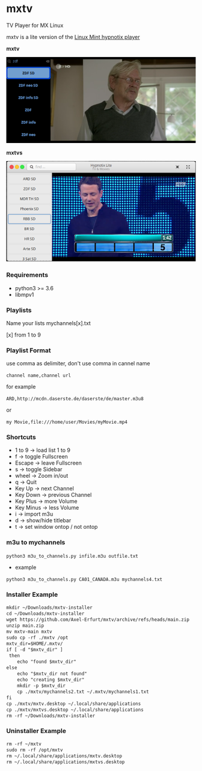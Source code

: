 # mxtv
TV Player for MX Linux

mxtv is a lite version of the [Linux Mint hypnotix player](https://github.com/linuxmint/hypnotix)

__mxtv__

![screnshot](https://github.com/Axel-Erfurt/hypnotixLite/blob/main/screenshot2.png)


__mxtvs__

![screnshot](https://github.com/Axel-Erfurt/hypnotixLite/blob/main/screenshot_s.png)

### Requirements

- python3 >= 3.6
- libmpv1

### Playlists

Name your lists mychannels[x].txt

[x] from 1 to 9

### Playlist Format

use comma as delimiter, don't use comma in cannel name

```channel name,channel url```

for example

```ARD,http://mcdn.daserste.de/daserste/de/master.m3u8```

or

```my Movie,file:///home/user/Movies/myMovie.mp4```


### Shortcuts

- 1 to 9 -> load list 1 to 9
- f -> toggle Fullscreen
- Escape -> leave Fullscreen
- s -> toggle Sidebar
- wheel -> Zoom in/out
- q -> Quit
- Key Up -> next Channel
- Key Down -> previous Channel
- Key Plus -> more Volume
- Key Minus -> less Volume
- i -> import m3u
- d -> show/hide titlebar
- t -> set window ontop / not ontop

### m3u to mychannels

```python3 m3u_to_channels.py infile.m3u outfile.txt```

- example

```python3 m3u_to_channels.py CA01_CANADA.m3u mychannels4.txt```

### Installer Example

```#!/bin/sh
mkdir ~/Downloads/mxtv-installer
cd ~/Downloads/mxtv-installer
wget https://github.com/Axel-Erfurt/mxtv/archive/refs/heads/main.zip
unzip main.zip
mv mxtv-main mxtv
sudo cp -rf ./mxtv /opt
mxtv_dir=$HOME/.mxtv/
if [ -d "$mxtv_dir" ]
 then
    echo "found $mxtv_dir"
else
    echo "$mxtv_dir not found"
    echo "creating $mxtv_dir"
    mkdir -p $mxtv_dir
    cp ./mxtv/mychannels2.txt ~/.mxtv/mychannels1.txt
fi
cp ./mxtv/mxtv.desktop ~/.local/share/applications
cp ./mxtv/mxtvs.desktop ~/.local/share/applications
rm -rf ~/Downloads/mxtv-installer
```
### Uninstaller Example

```#!/bin/sh
rm -rf ~/mxtv
sudo rm -rf /opt/mxtv
rm ~/.local/share/applications/mxtv.desktop 
rm ~/.local/share/applications/mxtvs.desktop 
```
